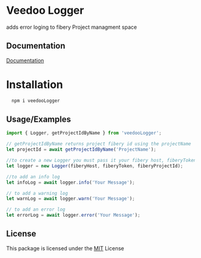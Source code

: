 # Veedoo Logger

adds error loging to fibery Project managment space

## Documentation

[Documentation](https://veedoo.fibery.io/Project_Management/Project/Everyrun-156/Fibery-connect-monitoring-system-to-website-Everyrun.world-695)

# Installation

```bash
  npm i veedooLogger
```

## Usage/Examples

```javascript
import { Logger, getProjectIdByName } from 'veedooLogger';

// getProjectIdByName returns project fibery id using the projectName
let projectId = await getProjectIdByName('ProjectName');

//to create a new Logger you must pass it your fibery host, fiberyToken and projectId
let logger = new Logger(fiberyHost, fiberyToken, fiberyProjectId);

//to add an info log
let infoLog = await logger.info('Your Message');

// to add a warning log
let warnLog = await logger.warn('Your Message');

// to add an error log
let errorLog = await logger.error('Your Message');
```

## License

This package is licensed under the [MIT](https://choosealicense.com/licenses/mit/) License
